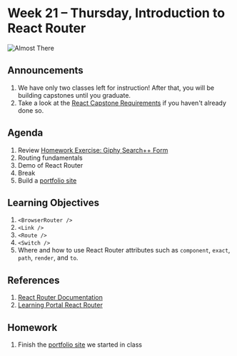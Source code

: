 # Week 21 – Thursday, Introduction to React Router

![Almost There](https://media.giphy.com/media/xUOxfh6ZM75efM3Bqo/giphy.gif)

## Announcements
1. We have only two classes left for instruction! After that, you will be building capstones until you graduate.
1. Take a look at the [React Capstone Requirements](../../../week22/Phase3_react-project/README.md) if you haven't already done so.

## Agenda
1. Review [Homework Exercise: Giphy Search++ Form](../../1-tuesday/class/exercise/README.md)
1. Routing fundamentals
1. Demo of React Router
1. Break
1. Build a [portfolio site](../class/exercise/README.md)

## Learning Objectives
1. `<BrowserRouter />`
1. `<Link />`
1. `<Route />`
1. `<Switch />`
1. Where and how to use React Router attributes such as `component`, `exact`, `path`, `render`, and `to`.

## References
1. [React Router Documentation](https://reactrouter.com/)
1. [Learning Portal React Router](https://learn.digitalcrafts.com/flex/lessons/full-stack-frameworks/react-router/#learning-objectives)

## Homework
1. Finish the [portfolio site](../class/exercise/README.md) we started in class



